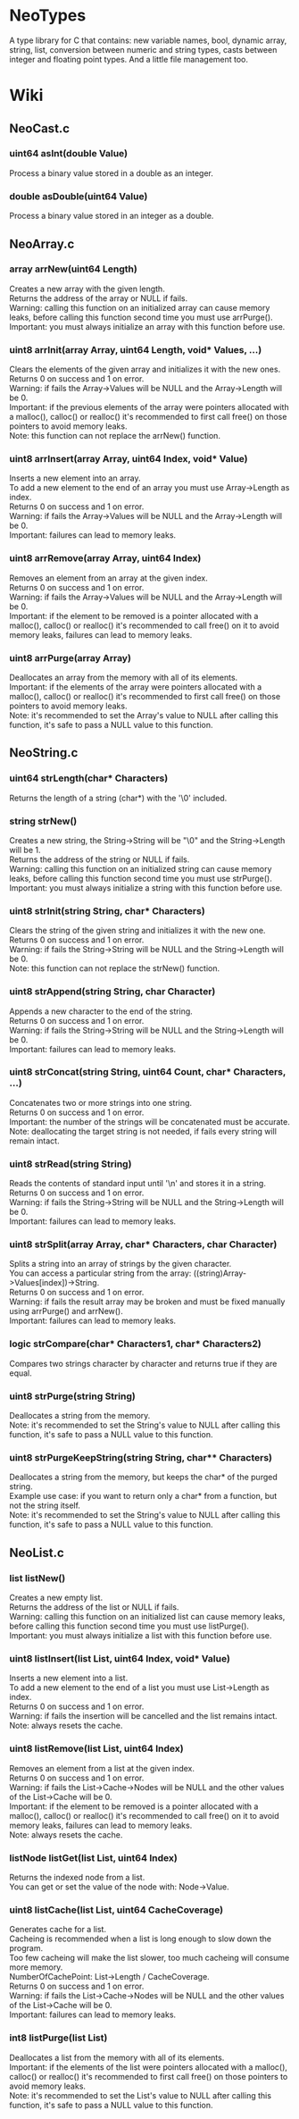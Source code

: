 # NeoTypes
A type library for C that contains: new variable names, bool, dynamic array, string, list, conversion between numeric and string types, casts between integer and floating point types. And a little file management too.

# Wiki

## NeoCast.c

### uint64 asInt(double Value)
Process a binary value stored in a double as an integer.

### double asDouble(uint64 Value)
Process a binary value stored in an integer as a double.

## NeoArray.c

### array arrNew(uint64 Length)
Creates a new array with the given length.\
Returns the address of the array or NULL if fails.\
Warning: calling this function on an initialized array can cause memory leaks, before calling this function second time you must use arrPurge().\
Important: you must always initialize an array with this function before use.

### uint8 arrInit(array Array, uint64 Length, void* Values, ...)
Clears the elements of the given array and initializes it with the new ones.\
Returns 0 on success and 1 on error.\
Warning: if fails the Array->Values will be NULL and the Array->Length will be 0.\
Important: if the previous elements of the array were pointers allocated with a malloc(), calloc() or realloc() it's recommended to first call free() on those pointers to avoid memory leaks.\
Note: this function can not replace the arrNew() function.

### uint8 arrInsert(array Array, uint64 Index, void* Value)
Inserts a new element into an array.\
To add a new element to the end of an array you must use Array->Length as index.\
Returns 0 on success and 1 on error.\
Warning: if fails the Array->Values will be NULL and the Array->Length will be 0.\
Important: failures can lead to memory leaks.

### uint8 arrRemove(array Array, uint64 Index)
Removes an element from an array at the given index.\
Returns 0 on success and 1 on error.\
Warning: if fails the Array->Values will be NULL and the Array->Length will be 0.\
Important: if the element to be removed is a pointer allocated with a malloc(), calloc() or realloc() it's recommended to call free() on it to avoid memory leaks, failures can lead to memory leaks.

### uint8 arrPurge(array Array)
Deallocates an array from the memory with all of its elements.\
Important: if the elements of the array were pointers allocated with a malloc(), calloc() or realloc() it's recommended to first call free() on those pointers to avoid memory leaks.\
Note: it's recommended to set the Array's value to NULL after calling this function, it's safe to pass a NULL value to this function.

## NeoString.c

### uint64 strLength(char* Characters)
Returns the length of a string (char*) with the '\0' included.

### string strNew()
Creates a new string, the String->String will be "\0" and the String->Length will be 1.\
Returns the address of the string or NULL if fails.\
Warning: calling this function on an initialized string can cause memory leaks, before calling this function second time you must use strPurge().\
Important: you must always initialize a string with this function before use.

### uint8 strInit(string String, char* Characters)
Clears the string of the given string and initializes it with the new one.\
Returns 0 on success and 1 on error.\
Warning: if fails the String->String will be NULL and the String->Length will be 0.\
Note: this function can not replace the strNew() function.

### uint8 strAppend(string String, char Character)
Appends a new character to the end of the string.\
Returns 0 on success and 1 on error.\
Warning: if fails the String->String will be NULL and the String->Length will be 0.\
Important: failures can lead to memory leaks.

### uint8 strConcat(string String, uint64 Count, char* Characters, ...)
Concatenates two or more strings into one string.\
Returns 0 on success and 1 on error.\
Important: the number of the strings will be concatenated must be accurate.\
Note: deallocating the target string is not needed, if fails every string will remain intact.

### uint8 strRead(string String)
Reads the contents of standard input until '\n' and stores it in a string.\
Returns 0 on success and 1 on error.\
Warning: if fails the String->String will be NULL and the String->Length will be 0.\
Important: failures can lead to memory leaks.

### uint8 strSplit(array Array, char* Characters, char Character)
Splits a string into an array of strings by the given character.\
You can access a particular string from the array: ((string)Array->Values[index])->String.\
Returns 0 on success and 1 on error.\
Warning: if fails the result array may be broken and must be fixed manually using arrPurge() and arrNew().\
Important: failures can lead to memory leaks.

### logic strCompare(char* Characters1, char* Characters2)
Compares two strings character by character and returns true if they are equal.

### uint8 strPurge(string String)
Deallocates a string from the memory.\
Note: it's recommended to set the String's value to NULL after calling this function, it's safe to pass a NULL value to this function.

### uint8 strPurgeKeepString(string String, char** Characters)
Deallocates a string from the memory, but keeps the char* of the purged string.\
Example use case: if you want to return only a char* from a function, but not the string itself.\
Note: it's recommended to set the String's value to NULL after calling this function, it's safe to pass a NULL value to this function.

## NeoList.c

### list listNew()
Creates a new empty list.\
Returns the address of the list or NULL if fails.\
Warning: calling this function on an initialized list can cause memory leaks, before calling this function second time you must use listPurge().\
Important: you must always initialize a list with this function before use.

### uint8 listInsert(list List, uint64 Index, void* Value)
Inserts a new element into a list.\
To add a new element to the end of a list you must use List->Length as index.\
Returns 0 on success and 1 on error.\
Warning: if fails the insertion will be cancelled and the list remains intact.\
Note: always resets the cache.

### uint8 listRemove(list List, uint64 Index)
Removes an element from a list at the given index.\
Returns 0 on success and 1 on error.\
Warning: if fails the List->Cache->Nodes will be NULL and the other values of the List->Cache will be 0.\
Important: if the element to be removed is a pointer allocated with a malloc(), calloc() or realloc() it's recommended to call free() on it to avoid memory leaks, failures can lead to memory leaks.\
Note: always resets the cache.

### listNode listGet(list List, uint64 Index)
Returns the indexed node from a list.\
You can get or set the value of the node with: Node->Value.

### uint8 listCache(list List, uint64 CacheCoverage)
Generates cache for a list.\
Cacheing is recommended when a list is long enough to slow down the program.\
Too few cacheing will make the list slower, too much cacheing will consume more memory.\
NumberOfCachePoint: List->Length / CacheCoverage.\
Returns 0 on success and 1 on error.\
Warning: if fails the List->Cache->Nodes will be NULL and the other values of the List->Cache will be 0.\
Important: failures can lead to memory leaks.

### int8 listPurge(list List)
Deallocates a list from the memory with all of its elements.\
Important: if the elements of the list were pointers allocated with a malloc(), calloc() or realloc() it's recommended to first call free() on those pointers to avoid memory leaks.\
Note: it's recommended to set the List's value to NULL after calling this function, it's safe to pass a NULL value to this function.